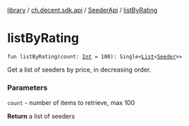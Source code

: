 [library](../../index.md) / [ch.decent.sdk.api](../index.md) / [SeederApi](index.md) / [listByRating](./list-by-rating.md)

# listByRating

`fun listByRating(count: `[`Int`](https://kotlinlang.org/api/latest/jvm/stdlib/kotlin/-int/index.html)` = 100): Single<`[`List`](https://kotlinlang.org/api/latest/jvm/stdlib/kotlin.collections/-list/index.html)`<`[`Seeder`](../../ch.decent.sdk.model/-seeder/index.md)`>>`

Get a list of seeders by price, in decreasing order.

### Parameters

`count` - number of items to retrieve, max 100

**Return**
a list of seeders

